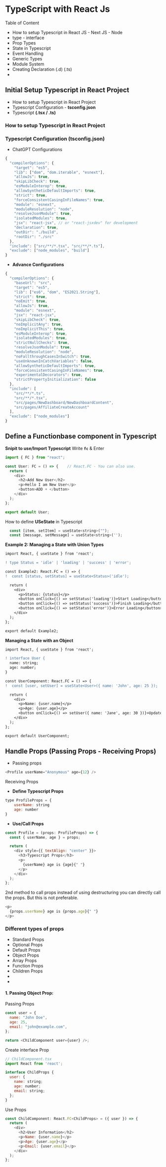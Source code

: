 # TypeScript with React Js

Table of Content

- How to setup Typescript in React JS - Next JS - Node
- type - interface
- Prop Types
- State in Typescript
- Event Handling
- Generic Types
- Module System
- Creating Declaration (.d) (.ts)
-


## Initial Setup Typescript in React Project

- How to setup Typescript in React Project 
- Typescript Configuration - **tsconfig.json**
- Typescript **(.tsx / .ts)** 


### How to setup Typescript in React Project 








### Typescript Configuration (tsconfig.json)

- ChatGPT Configurations

```javascript
{
  "compilerOptions": {
    "target": "es5",
    "lib": ["dom", "dom.iterable", "esnext"],
    "allowJs": true,
    "skipLibCheck": true,
    "esModuleInterop": true,
    "allowSyntheticDefaultImports": true,
    "strict": true,
    "forceConsistentCasingInFileNames": true,
    "module": "esnext",
    "moduleResolution": "node",
    "resolveJsonModule": true,
    "isolatedModules": true,
    "jsx": "react-jsx", // or "react-jsxdev" for development
    "declaration": true,
    "outDir": "./build",
    "rootDir": "./src"
  },
  "include": ["src/**/*.tsx", "src/**/*.ts"],
  "exclude": ["node_modules", "build"]
}
```




- **Advance Configurations**

```javascript
{
  "compilerOptions": {
    "baseUrl": "src",
    "target": "es5",
    "lib": ["es6", "dom", "ES2021.String"],
    "strict": true,
    "noEmit": true,
    "allowJs": true,
    "module": "esnext",
    "jsx": "react-jsx",
    "skipLibCheck": true,
    "noImplicitAny": true,
    "noImplicitThis": true,
    "esModuleInterop": true,
    "isolatedModules": true,
    "strictNullChecks": true,
    "resolveJsonModule": true,
    "moduleResolution": "node",
    "noFallthroughCasesInSwitch": true,
    "useUnknownInCatchVariables": false,
    "allowSyntheticDefaultImports": true,
    "forceConsistentCasingInFileNames": true,
    "experimentalDecorators": true,
    "strictPropertyInitialization": false
  },
  "include": [
    "src/**/*.ts",
    "src/**/*.tsx",
    "src/pages/NewDashboard/NewDashboardContent",
    "src/pages/AffiliateCreateAccount"
  ],
  "exclude": ["node_modules"]
}
```


## Define a Functionbase component in Typescript

**Snipit to use/Import Typescript**  Write **`fc`** & Enter

```javascript
import { FC } from "react";

const User: FC = () => {    // React.FC - You can also use. 
  return (
    <div>
      <h2>Add New User</h2>
      <p>Hello I am New User</p>
      <button>ADD + </button>
    </div>
  );
};

export default User;
```


How to define **USeState** in Typescript


```javascript
  const [item, setItem] = useState<string>("");
  const [message, setMessage] = useState<string>('');
```

**Example 2: Managing a State with Union Types**

```diff
import React, { useState } from 'react';

! type Status = 'idle' | 'loading' | 'success' | 'error';

const Example2: React.FC = () => {
!  const [status, setStatus] = useState<Status>('idle');

  return (
    <div>
      <p>Status: {status}</p>
      <button onClick={() => setStatus('loading')}>Start Loading</button>
      <button onClick={() => setStatus('success')}>Finish Loading</button>
      <button onClick={() => setStatus('error')}>Error Loading</button>
    </div>
  );
};

export default Example2;
```


**Managing a State with an Object**

```diff
import React, { useState } from 'react';

! interface User {
  name: string;
  age: number;
}

const UserComponent: React.FC = () => {
!  const [user, setUser] = useState<User>({ name: 'John', age: 25 });

  return (
    <div>
      <p>Name: {user.name}</p>
      <p>Age: {user.age}</p>
      <button onClick={() => setUser({ name: 'Jane', age: 30 })}>Update User</button>
    </div>
  );
};

export default UserComponent;
```




## Handle Props (Passing Props - Receiving Props)

- Passing props

```javascript
<Profile userName="Anonymous" age={12} />
```

Receiving Props

- **Define Typescript Props**

```javascript
type ProfileProps = {
    userName: string
    age: number
}
```

- **Use/Call Props**

```javascript
const Profile = (props: ProfileProps) => {
  const { userName, age } = props;

  return (
    <div style={{ textAlign: "center" }}>
      <h3>Typescript Props</h3>
      <p>
        {userName} age is {age}{" "}
      </p>
    </div>
  );
};
```

2nd method to call props
instead of using destructuring you can directly call the props. But this is not preferable.

```javascript
<p>
  {props.userName} age is {props.age}{" "}
</p>
```

### Different types of props

- Standard Props
- Optional Props
- Default Props
- Object Props
- Array Props
- Function Props
- Children Props
-
-

#### 1. Passing Object Prop:

Passing Props

```javascript
const user = {
  name: "John Doe",
  age: 25,
  email: "john@example.com",
};

return <ChildComponent user={user} />;
```

Create interface Prop

```javascript
// ChildComponent.tsx
import React from 'react';

interface ChildProps {
  user: {
    name: string;
    age: number;
    email: string;
  };
}
```

Use Props

```javascript
const ChildComponent: React.FC<ChildProps> = ({ user }) => {
  return (
    <div>
      <h2>User Information</h2>
      <p>Name: {user.name}</p>
      <p>Age: {user.age}</p>
      <p>Email: {user.email}</p>
    </div>
  );
};
```
